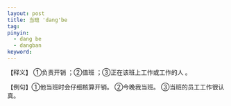 ```yaml
---
layout: post
title: 当班 'dang'be
tag:
pinyin: 
  - dang be 
  - dangban
keyword: 
---
```



【释义】 ①负责开销 ；②值班 ；③正在该班上工作或工作的人 。           
                                          
【例句】①他当班时会仔细核算开销。 ②今晚我当班。 ③当班的员工工作很认真。          
                   
                      
     
                           